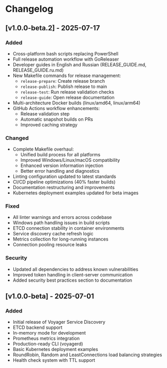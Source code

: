 # Changelog

## [v1.0.0-beta.2] - 2025-07-17
### Added
- Cross-platform bash scripts replacing PowerShell
- Full release automation workflow with GoReleaser
- Developer guides in English and Russian (RELEASE_GUIDE.md, RELEASE_GUIDE.ru.md)
- New Makefile commands for release management:
    - `release-prepare`: Create release branch
    - `release-publish`: Publish release to main
    - `release-test`: Run release validation checks
    - `release-guide`: Open release documentation
- Multi-architecture Docker builds (linux/amd64, linux/arm64)
- GitHub Actions workflow enhancements:
    - Release validation step
    - Automatic snapshot builds on PRs
    - Improved caching strategy

### Changed
- Complete Makefile overhaul:
    - Unified build process for all platforms
    - Improved Windows/Linux/macOS compatibility
    - Enhanced version information injection
    - Better error handling and diagnostics
- Linting configuration updated to latest standards
- CI/CD pipeline optimizations (40% faster builds)
- Documentation restructuring and improvements
- Kubernetes deployment examples updated for beta images

### Fixed
- All linter warnings and errors across codebase
- Windows path handling issues in build scripts
- ETCD connection stability in container environments
- Service discovery cache refresh logic
- Metrics collection for long-running instances
- Connection pooling resource leaks

### Security
- Updated all dependencies to address known vulnerabilities
- Improved token handling in client-server communication
- Added security best practices section to documentation

## [v1.0.0-beta] - 2025-07-01
### Added
- Initial release of Voyager Service Discovery
- ETCD backend support
- In-memory mode for development
- Prometheus metrics integration
- Production-ready CLI (voyagerd)
- Basic Kubernetes deployment examples
- RoundRobin, Random and LeastConnections load balancing strategies
- Health check system with TTL support